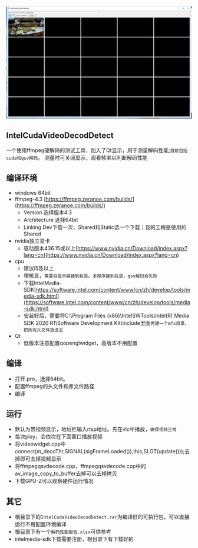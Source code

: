 ![IntelCudaVideoDecodDetect](run.png)
## IntelCudaVideoDecodDetect
一个使用ffmpeg硬解码的测试工具，加入了Qt显示，用于测量解码性能;`目前包括cuda和qsv解码`。
测量时可关闭显示，观看帧率以判断解码性能

## 编译环境
* windows 64bit
* ffmpeg-4.3 [https://ffmpeg.zeranoe.com/builds/](https://ffmpeg.zeranoe.com/builds/)
  * Version 选择版本4.3
  * Architecture 选择64bit
  * Linking Dev下载一次，Shared和Static选一个下载；我的工程是使用的Shared
* nvidia独立显卡
  * 驱动版本436.15或以上[https://www.nvidia.cn/Download/index.aspx?lang=cn](https://www.nvidia.cn/Download/index.aspx?lang=cn)
* cpu
  * 建议i5及以上
  * 带核显，`需要将显示器接到核显。本程序接到独显，qsv解码会失败`
  * 下载IntelMedia-SDK[https://software.intel.com/content/www/cn/zh/develop/tools/media-sdk.html](https://software.intel.com/content/www/cn/zh/develop/tools/media-sdk.html)
  * 安装好后，需要将C:\Program Files (x86)\IntelSWTools\Intel(R) Media SDK 2020 R1\Software Development Kit\include里面`再建一个mfx目录，把所有头文件放进去`
* Qt
  * 低版本注意配置qopenglwidget，高版本不用配置

## 编译
* 打开.pro，选择64bit。
* 配置ffmpeg的头文件和库文件路径
* 编译

## 运行
* 默认为带视频显示，地址栏输入rtsp地址。先在vlc中播放，`确保视频正常`
* 每次play，会依次在下面窗口播放视频
* 将videowidget.cpp中connect(m_decoThr,SIGNAL(sigFrameLoaded()),this,SLOT(update()));去掉即可去掉视频显示
* 将ffmpegqsvdecode.cpp，ffmpegqsvdecode.cpp中的av_image_copy_to_buffer去掉可以去掉拷贝
* 下载GPU-Z可以观察硬件运行情况

## 其它
* 根目录下的`IntelCudaVideoDecodDetect.rar`为编译好的可执行包，可以直接运行不用配置环境编译
* 根目录下有一个`解码性能报告.xlsx`可供参考
* intelmedia-sdk下载需要注册，根目录下有下载好的